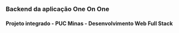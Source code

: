 ### Backend da aplicação One On One
#### Projeto integrado - PUC Minas - Desenvolvimento Web Full Stack
